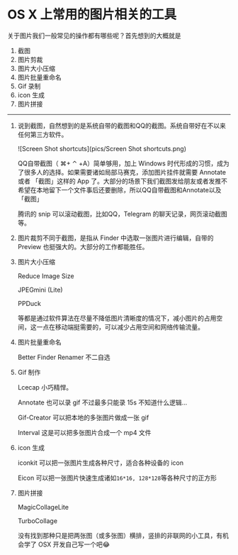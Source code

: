 # OS X 上常用的图片相关的工具

 关于图片我们一般常见的操作都有哪些呢？首先想到的大概就是

1. 截图
2. 图片剪裁
3. 图片大小压缩
4. 图片批量重命名
5. Gif 录制
6. icon 生成
7. 图片拼接

******************


1. 说到截图，自然想到的是系统自带的截图和QQ的截图。系统自带好在不以来任何第三方软件。
   
    ![Screen Shot shortcuts](pics/Screen Shot shortcuts.png)
   
   QQ自带截图（ ⌘+ ⌃ +A）简单够用，加上 Windows 时代形成的习惯，成为了很多人的选择。如果需要诸如局部马赛克，添加图片挂件就需要 Annotate 或者 「截图」这样的 App 了。大部分的场景下我们截图发给朋友或者发推不希望在本地留下一个文件事后还要删除，所以QQ自带截图和Annotate以及「截图」
   
   腾讯的 snip 可以滚动截图，比如QQ，Telegram 的聊天记录，网页滚动截图等。
   
2. 图片裁剪不同于截图，是指从 Finder 中选取一张图片进行编辑，自带的 Preview 也挺强大的。大部分的工作都能胜任。
   
3. 图片大小压缩
   
   Reduce Image Size
   
   JPEGmini (Lite)
   
   PPDuck
   
   等都是通过软件算法在尽量不降低图片清晰度的情况下，减小图片的占用空间，这一点在移动端挺需要的，可以减少占用空间和网络传输流量。
   
4. 图片批量重命名
   
   Better Finder Renamer 不二自选
   
5. Gif 制作
   
   Lcecap 小巧精悍。
   
   Annotate 也可以录 gif 不过最多只能录 15s 不知道什么逻辑...
   
   Gif-Creator 可以把本地的多张图片做成一张 gif
   
   Interval 这是可以把多张图片合成一个 mp4 文件
   
6. icon 生成
   
   iconkit 可以把一张图片生成各种尺寸，适合各种设备的 icon
   
   Eicon 可以把一张图片快速生成诸如`16*16, 128*128`等各种尺寸的正方形
   
7. 图片拼接
   
   MagicCollageLite
   
   TurboCollage
   
   没有找到那种只是把两张图（或多张图）横排，竖排的非联网的小工具，有机会学了 OSX 开发自己写一个吧😂





​

​
